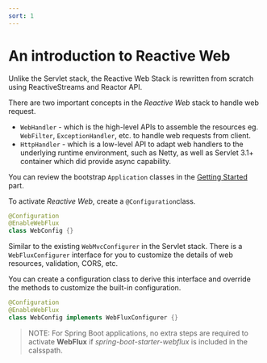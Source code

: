 ```yaml
---
sort: 1
---
```


# An introduction to Reactive Web

Unlike the Servlet stack, the Reactive Web Stack is rewritten from scratch using ReactiveStreams and Reactor API.

There are two important concepts in the *Reactive Web*  stack to handle web request.

* `WebHandler` - which is the high-level APIs to assemble the  resources eg. `WebFilter`, `ExceptionHandler`, etc. to handle web requests from client.
* `HttpHandler` - which is a low-level API to adapt web handlers to the underlying runtime environment, such as Netty, as well as Servlet 3.1+ container which did provide async capability.

You can review the bootstrap `Application` classes in the [Getting Started](../start) part.

To activate *Reactive Web*, create a `@Configuration`class.

```java
@Configuration
@EnableWebFlux
class WebConfig {}
```
Similar to the existing `WebMvcConfigurer` in the Servlet stack.  There is a `WebFluxConfigurer` interface for you  to customize the details of web resources, validation,  CORS,  etc.

You can create a configuration class to derive this interface and override the methods to customize the built-in configuration.

```java
@Configuration
@EnableWebFlux
class WebConfig implements WebFluxConfigurer {}
````

> NOTE: For Spring Boot applications, no extra steps are required  to activate  **WebFlux** if *spring-boot-starter-webflux* is included in the calsspath.

